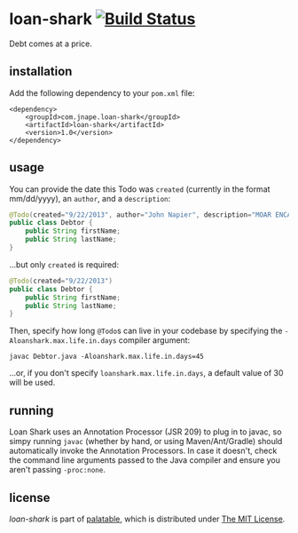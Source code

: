 loan-shark [![Build Status](https://travis-ci.org/palatable/loan-shark.png?branch=master)](https://travis-ci.org/palatable/loan-shark)
==========

Debt comes at a price.

installation
------------

Add the following dependency to your `pom.xml` file:

    <dependency>
        <groupId>com.jnape.loan-shark</groupId>
        <artifactId>loan-shark</artifactId>
        <version>1.0</version>
    </dependency>

usage
-----

You can provide the date this Todo was `created` (currently in the format mm/dd/yyyy), an `author`, and a `description`:

```Java
@Todo(created="9/22/2013", author="John Napier", description="MOAR ENCAPSULATION WTF")
public class Debtor {
    public String firstName;
    public String lastName;
}
```

...but only `created` is required:

```Java
@Todo(created="9/22/2013")
public class Debtor {
    public String firstName;
    public String lastName;
}
```

Then, specify how long `@Todo`s can live in your codebase by specifying the `-Aloanshark.max.life.in.days` compiler argument:

	javac Debtor.java -Aloanshark.max.life.in.days=45

...or, if you don't specify `loanshark.max.life.in.days`, a default value of 30 will be used.

running
-------

Loan Shark uses an Annotation Processor (JSR 209) to plug in to javac, so simpy running `javac` (whether by hand, or using Maven/Ant/Gradle) should automatically invoke the Annotation Processors. In case it doesn't, check the command line arguments passed to the Java compiler and ensure you aren't passing `-proc:none`.

license
-------

_loan-shark_ is part of [palatable](http://www.github.com/palatable), which is distributed under [The MIT License](http://choosealicense.com/licenses/mit/).
